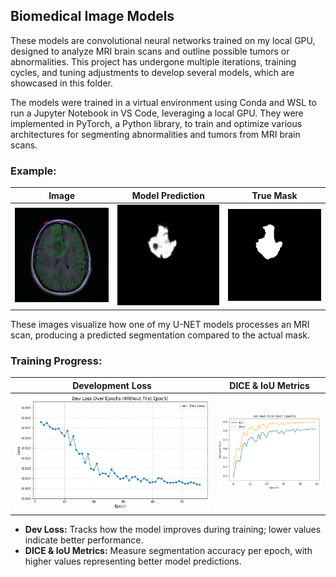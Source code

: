 ## Biomedical Image Models

These models are convolutional neural networks trained on my local GPU, designed to analyze MRI brain scans and outline possible tumors or abnormalities. This project has undergone multiple iterations, training cycles, and tuning adjustments to develop several models, which are showcased in this folder.

The models were trained in a virtual environment using Conda and WSL to run a Jupyter Notebook in VS Code, leveraging a local GPU. They were implemented in PyTorch, a Python library, to train and optimize various architectures for segmenting abnormalities and tumors from MRI brain scans.

### Example:
| Image | Model Prediction | True Mask |
|--------|-----------------|-----------|
| ![Input Image](Image.png) | ![Prediction](prediction.png) |  ![Mask](testmask.png) |

These images visualize how one of my U-NET models processes an MRI scan, producing a predicted segmentation compared to the actual mask.

### Training Progress:
| Development Loss | DICE & IoU Metrics |
|-----------------|-------------------|
| ![Dev Loss](U-NET/DevLoss.png) | ![DICE/IOU](U-NET/DICE_IOU.png) |

- **Dev Loss:** Tracks how the model improves during training; lower values indicate better performance.  
- **DICE & IoU Metrics:** Measure segmentation accuracy per epoch, with higher values representing better model predictions.


